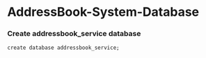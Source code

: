 # AddressBook-System-Database

### Create addressbook_service database
```
create database addressbook_service;
```